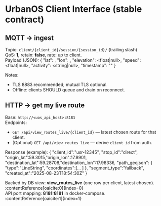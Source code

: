 # UrbanOS Client Interface (stable contract)

## MQTT → ingest
Topic: `client/{client_id}/session/{session_id}/` (trailing slash)  
QoS: **1**, retain: **false**, rate: up to client.  
Payload (JSON):
{
  "lat": <float>, "lon": <float>,
  "elevation": <float|null>, "speed": <float|null>,
  "activity": <string|null>, "timestamp": "<UTC ISO8601>"
}

Notes:
- TLS 8883 recommended; mutual TLS optional.
- Offline: clients SHOULD queue and drain on reconnect.

## HTTP → get my live route
Base: `http://<uos_api_host>:8181`  
Endpoints:
- `GET /api/view_routes_live/{client_id}` — latest chosen route for that client.
- (Optional) `GET /api/view_routes_live` — derive `client_id` from auth.

Response (example):
{
  "client_id":"usr-12345",
  "stop_id":"direct",
  "origin_lat":59.3015,"origin_lon":17.9901,
  "destination_lat":59.28708,"destination_lon":17.98336,
  "path_geojson": { "type":"LineString", "coordinates":[... ] },
  "segment_type":"fallback",
  "created_at":"2025-08-23T18:54:30Z"
}

Backed by DB view: **view_routes_live** (one row per client, latest chosen). :contentReference[oaicite:0]{index=0}  
API port mapping: **8181:8181** in docker-compose. :contentReference[oaicite:1]{index=1}
